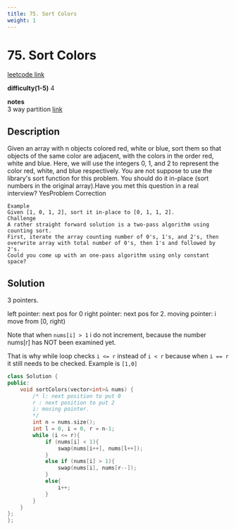 ```yaml
---
title: 75. Sort Colors
weight: 1
---
```

# 75. Sort Colors
[leetcode link](https://leetcode.com/problems/sort-colors/)

**difficulty(1-5)** 
4

**notes**   
3 way partition [link](https://en.wikipedia.org/wiki/Dutch_national_flag_problem#Pseudocode)

## Description
Given an array with n objects colored red, white or blue, sort them so that objects of the same color are adjacent, with the colors in the order red, white and blue.
Here, we will use the integers 0, 1, and 2 to represent the color red, white, and blue respectively.
You are not suppose to use the library's sort function for this problem.
You should do it in-place (sort numbers in the original array).Have you met this question in a real interview?  YesProblem Correction

```
Example
Given [1, 0, 1, 2], sort it in-place to [0, 1, 1, 2].
Challenge
A rather straight forward solution is a two-pass algorithm using counting sort.
First, iterate the array counting number of 0's, 1's, and 2's, then overwrite array with total number of 0's, then 1's and followed by 2's.
Could you come up with an one-pass algorithm using only constant space?
```
## Solution
3 pointers.

left pointer: next pos for 0
right pointer: next pos for 2.
moving pointer: i move from [0, right)

Note that when `nums[i] > 1` i do not increment, because the number nums[r] has NOT been examined yet. 

That is why while loop checks `i <= r` instead of `i < r` because when `i == r` it still needs to be checked. Example is `[1,0]`

```c++
class Solution {
public:
    void sortColors(vector<int>& nums) {
        /* l: next position to put 0
        r : next position to put 2
        i: moving pointer.
        */
        int n = nums.size();
        int l = 0, i = 0, r = n-1; 
        while (i <= r){
            if (nums[i] < 1){
                swap(nums[i++], nums[l++]);
            }
            else if (nums[i] > 1){
                swap(nums[i], nums[r--]);
            }
            else{
                i++;
            }
        }
    }
};
};
```